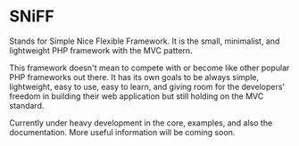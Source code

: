 # SNiFF
Stands for Simple Nice Flexible Framework.
It is the small, minimalist, and lightweight PHP framework
with the MVC pattern.

This framework doesn't mean to compete with or become like
other popular PHP frameworks out there. It has its own goals
to be always simple, lightweight, easy to use, easy to learn,
and giving room for the developers' freedom in building their
web application but still holding on the MVC standard.

Currently under heavy development in the core, examples, and
also the documentation.
More useful information will be coming soon.
